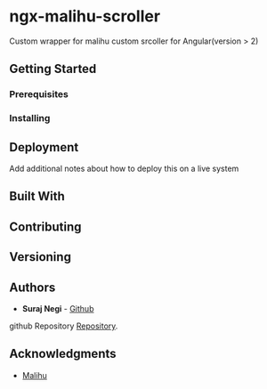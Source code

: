 ﻿# ngx-malihu-scroller

Custom wrapper for malihu custom srcoller for Angular(version > 2)

## Getting Started


### Prerequisites



### Installing


## Deployment

Add additional notes about how to deploy this on a live system

## Built With



## Contributing



## Versioning


## Authors

* **Suraj Negi**  - [Github](https://github.com/ersurajnegi)

github Repository [Repository](https://github.com/ersurajnegi/ngx-malihu-scroller).



## Acknowledgments

* [Malihu](http://manos.malihu.gr/jquery-custom-content-scroller)
